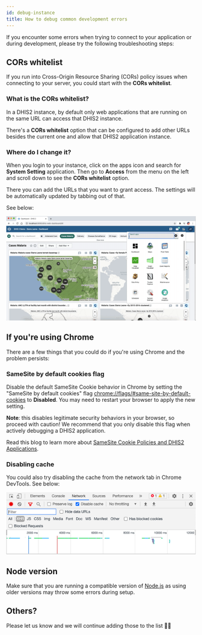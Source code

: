 ```yaml
---
id: debug-instance
title: How to debug common development errors
---
```


If you encounter some errors when trying to connect to your application or during development, please try the following troubleshooting steps: 

##  CORs whitelist

If you run into Cross-Origin Resource Sharing (CORs) policy issues when connecting to your server, you could start with the **CORs whitelist**. 

### What is the CORs whitelist?

In a DHIS2 instance, by default only web applications that are running on the same URL can access that DHIS2 instance. 

There's a **CORs whitelist** option that can be configured to add other URLs besides the current one and allow that DHIS2 application instance. 

### Where do I change it? 

When you login to your instance, click on the apps icon and search for **System Setting** application. Then go to **Access** from the menu on the left and scroll down to see the **CORs whitelist** option. 

There you can add the URLs that you want to grant access. The settings will be automatically updated by tabbing out of that. 

See below:

![](./assets/cors-whitelist.gif)

## If you're using Chrome 

There are a few things that you could do if you're using Chrome and the problem persists: 

### SameSite by default cookies flag

Disable the default SameSite Cookie behavior in Chrome by setting the "SameSite by default cookies" flag [chrome://flags/#same-site-by-default-cookies](chrome://flags/#same-site-by-default-cookies) to **Disabled**. You may need to restart your browser to apply the new setting. 

**Note**: this disables legitimate security behaviors in your browser, so proceed with caution! We recommend that you only disable this flag when actively debugging a DHIS2 application. 

Read this blog to learn more about [SameSite Cookie Policies and DHIS2 Applications](../../blog/cross-origin-cookies).  

### Disabling cache

You could also try disabling the cache from the network tab in Chrome DevTools. See below:

![](./assets/disable-cache.png)

## Node version

Make sure that you are running a compatible version of [Node.js](https://nodejs.org/en/download/) as using older versions may throw some errors during setup. 

## Others?

Please let us know and we will continue adding those to the list 👌🏽 